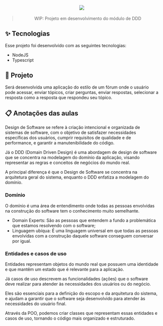 <div align="center">
  <h1>
    <img src="https://user-images.githubusercontent.com/71537090/214130327-4d796169-1ae2-43aa-bbc5-4b0131d80083.png" />
  </h1>
  
  > WIP: Projeto em desenvolvimento do módulo de DDD
</div>

## ✨ Tecnologias

Esse projeto foi desenvolvido com as seguintes tecnologias:

- NodeJS
- Typescript

## 🧪 Projeto

Será desenvolvida uma aplicação do estilo de um fórum onde o usuário pode acessar, enviar tópicos, criar perguntas, enviar respostas, selecionar a resposta como a resposta que respondeu seu tópico.

## 📋 Anotações das aulas

Design de Software se refere à criação intencional e organizada de sistemas de software, com o objetivo de satisfazer necessidades específicas dos usuários, cumprir requisitos de qualidade e de performance, e garantir a manutenibilidade do código.

Já o DDD (Domain Driven Design) é uma abordagem de design de software que se concentra na modelagem do domínio da aplicação, visando representar as regras e conceitos de negócios do mundo real.

A principal diferença é que o Design de Software se concentra na arquitetura geral do sistema, enquanto o DDD enfatiza a modelagem do domínio.

### Domínio

O domínio é uma área de entendimento onde todas as pessoas envolvidas na construção do software tem o conhecimento muito semelhante.

- Domain Experts: São as pessoas que entendem a fundo a problemática que estamos resolvendo com o software;
- Linguagem ubíqua: É uma linguagem universal em que todas as pessoas envolvidas com a construção daquele software conseguem conversar por igual.

### Entidades e casos de uso

Entidades representam objetos do mundo real que possuem uma identidade e que mantêm um estado que é relevante para a aplicação.

Já casos de uso descrevem as funcionalidades (ações) que o software deve realizar para atender às necessidades dos usuários ou do negócio.

Eles são essenciais para a definição do escopo e da arquitetura do sistema, e ajudam a garantir que o software seja desenvolvido para atender às necessidades do usuário final.

Através da POO, podemos criar classes que representam essas entidades e casos de uso, tornando o código mais organizado e estruturado.

